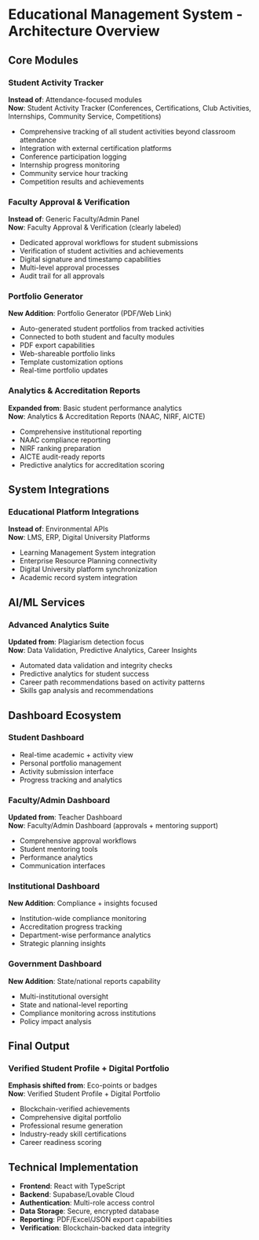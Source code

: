 # Educational Management System - Architecture Overview

## Core Modules

### Student Activity Tracker
**Instead of**: Attendance-focused modules  
**Now**: Student Activity Tracker (Conferences, Certifications, Club Activities, Internships, Community Service, Competitions)
- Comprehensive tracking of all student activities beyond classroom attendance
- Integration with external certification platforms
- Conference participation logging
- Internship progress monitoring
- Community service hour tracking
- Competition results and achievements

### Faculty Approval & Verification
**Instead of**: Generic Faculty/Admin Panel  
**Now**: Faculty Approval & Verification (clearly labeled)
- Dedicated approval workflows for student submissions
- Verification of student activities and achievements
- Digital signature and timestamp capabilities
- Multi-level approval processes
- Audit trail for all approvals

### Portfolio Generator
**New Addition**: Portfolio Generator (PDF/Web Link)
- Auto-generated student portfolios from tracked activities
- Connected to both student and faculty modules
- PDF export capabilities
- Web-shareable portfolio links
- Template customization options
- Real-time portfolio updates

### Analytics & Accreditation Reports
**Expanded from**: Basic student performance analytics  
**Now**: Analytics & Accreditation Reports (NAAC, NIRF, AICTE)
- Comprehensive institutional reporting
- NAAC compliance reporting
- NIRF ranking preparation
- AICTE audit-ready reports
- Predictive analytics for accreditation scoring

## System Integrations

### Educational Platform Integrations
**Instead of**: Environmental APIs  
**Now**: LMS, ERP, Digital University Platforms
- Learning Management System integration
- Enterprise Resource Planning connectivity
- Digital University platform synchronization
- Academic record system integration

## AI/ML Services

### Advanced Analytics Suite
**Updated from**: Plagiarism detection focus  
**Now**: Data Validation, Predictive Analytics, Career Insights
- Automated data validation and integrity checks
- Predictive analytics for student success
- Career path recommendations based on activity patterns
- Skills gap analysis and recommendations

## Dashboard Ecosystem

### Student Dashboard
- Real-time academic + activity view
- Personal portfolio management
- Activity submission interface
- Progress tracking and analytics

### Faculty/Admin Dashboard
**Updated from**: Teacher Dashboard  
**Now**: Faculty/Admin Dashboard (approvals + mentoring support)
- Comprehensive approval workflows
- Student mentoring tools
- Performance analytics
- Communication interfaces

### Institutional Dashboard
**New Addition**: Compliance + insights focused
- Institution-wide compliance monitoring
- Accreditation progress tracking
- Department-wise performance analytics
- Strategic planning insights

### Government Dashboard
**New Addition**: State/national reports capability
- Multi-institutional oversight
- State and national-level reporting
- Compliance monitoring across institutions
- Policy impact analysis

## Final Output

### Verified Student Profile + Digital Portfolio
**Emphasis shifted from**: Eco-points or badges  
**Now**: Verified Student Profile + Digital Portfolio
- Blockchain-verified achievements
- Comprehensive digital portfolio
- Professional resume generation
- Industry-ready skill certifications
- Career readiness scoring

## Technical Implementation

- **Frontend**: React with TypeScript
- **Backend**: Supabase/Lovable Cloud
- **Authentication**: Multi-role access control
- **Data Storage**: Secure, encrypted database
- **Reporting**: PDF/Excel/JSON export capabilities
- **Verification**: Blockchain-backed data integrity